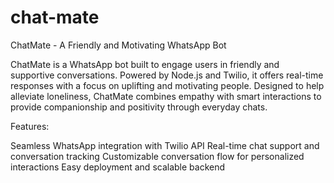 # chat-mate
ChatMate - A Friendly and Motivating WhatsApp Bot

ChatMate is a WhatsApp bot built to engage users in friendly and supportive conversations. Powered by Node.js and Twilio, it offers real-time responses with a focus on uplifting and motivating people. Designed to help alleviate loneliness, ChatMate combines empathy with smart interactions to provide companionship and positivity through everyday chats.

Features:

Seamless WhatsApp integration with Twilio API
Real-time chat support and conversation tracking
Customizable conversation flow for personalized interactions
Easy deployment and scalable backend
